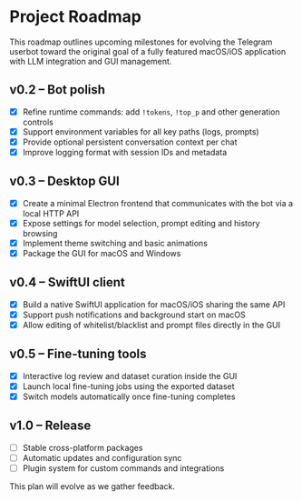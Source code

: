 # Project Roadmap

This roadmap outlines upcoming milestones for evolving the Telegram userbot toward the original goal of a fully featured macOS/iOS application with LLM integration and GUI management.

## v0.2 – Bot polish
- [x] Refine runtime commands: add `!tokens`, `!top_p` and other generation controls
- [x] Support environment variables for all key paths (logs, prompts)
- [x] Provide optional persistent conversation context per chat
- [x] Improve logging format with session IDs and metadata

## v0.3 – Desktop GUI
- [x] Create a minimal Electron frontend that communicates with the bot via a local HTTP API
- [x] Expose settings for model selection, prompt editing and history browsing
- [x] Implement theme switching and basic animations
- [x] Package the GUI for macOS and Windows

## v0.4 – SwiftUI client
- [x] Build a native SwiftUI application for macOS/iOS sharing the same API
- [x] Support push notifications and background start on macOS
- [x] Allow editing of whitelist/blacklist and prompt files directly in the GUI

## v0.5 – Fine-tuning tools
- [x] Interactive log review and dataset curation inside the GUI
- [x] Launch local fine-tuning jobs using the exported dataset
- [x] Switch models automatically once fine-tuning completes

## v1.0 – Release
- [ ] Stable cross-platform packages
- [ ] Automatic updates and configuration sync
- [ ] Plugin system for custom commands and integrations

This plan will evolve as we gather feedback.
